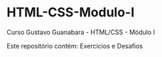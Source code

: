 # HTML-CSS-Modulo-I
Curso Gustavo Guanabara - HTML/CSS - Módulo I

Este repositório contém: Exercicios e Desafios
